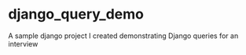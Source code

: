 # django_query_demo
A sample django project I created demonstrating Django queries for an interview

